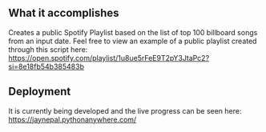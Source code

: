 ## What it accomplishes
Creates a public Spotify Playlist based on the list of top 100 billboard songs from an input date. Feel free to view an example of a public playlist created through this script here:
https://open.spotify.com/playlist/1u8ue5rFeE9T2pY3JtaPc2?si=8e18fb54b385483b

## Deployment
It is currently being developed and the live progress can be seen here: https://jaynepal.pythonanywhere.com/
